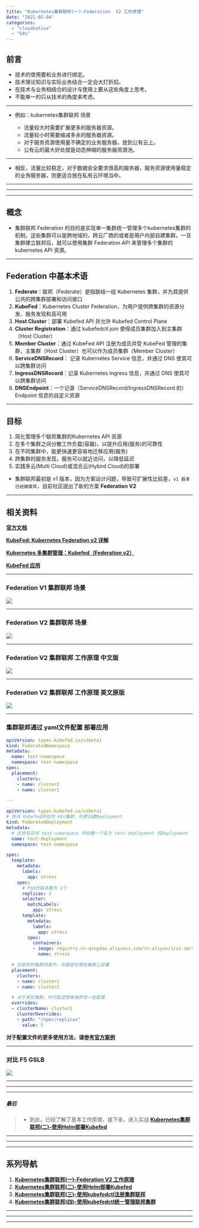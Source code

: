 ```yaml
---
title: "Kubernetes集群联邦(一)-Federation  V2 工作原理"
date: "2021-02-04"
categories: 
  - "cloudnative"
  - "k8s"
---
```


## 前言

- 技术的使用要和业务进行绑定。
- 技术理论知识与实际业务结合一定会大打折扣。
- 在技术与业务相结合的设计与使用上要从这些角度上思考。
- 不能单一的只从技术的角度来考虑。

* * *

- 例如：kubernetes集群联邦 场景
    
    - 流量较大时需要扩展更多的服务器资源。
    - 流量较小时需要缩减多余的服务器资源。
    - 对于服务资源使用量不确定的业务服务器，放到公有云上。
    - 公有云的最大好处就是动态伸缩的服务器资源池。

* * *

- 相反，流量比较稳定，对于数据安全要求很高的服务器，服务资源使用量稳定的业务服务器，则更适合放在私有云环境当中。

* * *

* * *

* * *

## 概念

- 集群联邦 Federation 的目的是实现单一集群统一管理多个kubernetes集群的机制。这些集群可以是跨地域的，跨云厂商的或者是用户内部自建集群。一旦集群建立联邦后，就可以使用集群 Federation API 来管理多个集群的 kubernetes API 资源。

* * *

## Federation 中基本术语

1. **Federate**：联邦（Federate）是指联结一组 Kubernetes 集群，并为其提供公共的跨集群部署和访问接口
2. **KubeFed**：Kubernetes Cluster Federation，为用户提供跨集群的资源分发、服务发现和高可用
3. **Host Cluster**：部署 Kubefed API 并允许 Kubefed Control Plane
4. **Cluster Registration**：通过 kubefedctl join 使得成员集群加入到主集群（Host Cluster）
5. **Member Cluster**：通过 KubeFed API 注册为成员并受 KubeFed 管理的集群，主集群（Host Cluster）也可以作为成员集群（Member Cluster）
6. **ServiceDNSRecord**： 记录 Kubernetes Service 信息，并通过 DNS 使其可以跨集群访问
7. **IngressDNSRecord**：记录 Kubernetes Ingress 信息，并通过 DNS 使其可以跨集群访问
8. **DNSEndpoint**：一个记录（ServiceDNSRecord/IngressDNSRecord 的） Endpoint 信息的自定义资源

* * *

## 目标

1. 简化管理多个联邦集群的Kubernetes API 资源
2. 在多个集群之间分散工作负载(容器)，以提升应用(服务)的可靠性
3. 在不同集群中，能更快速更容易地迁移应用(服务)
4. 跨集群的服务发现，服务可以就近访问，以降低延迟
5. 实践多云(Multi Cloud)或混合云(Hybird Cloud)的部署

- 集群联邦最初是 v1 版本，因为方案设计问题，导致可扩展性比较差，`v1 版本已经被废弃`，目前社区提出了新的方案 **Federation V2**

* * *

## 相关资料

**[官方文档](https://github.com/kubernetes-sigs/kubefed#kubernetes-cluster-federation "官方文档")**

**[KubeFed: Kubernetes Federation v2 详解](https://www.kubernetes.org.cn/5702.html "KubeFed: Kubernetes Federation v2 详解")**

**[Kubernetes 多集群管理：Kubefed（Federation v2）](https://blog.ihypo.net/15716465002689.html "Kubernetes 多集群管理：Kubefed（Federation v2）")**

**[KubeFed 应用](https://zhuanlan.zhihu.com/p/264166064 "KubeFed 应用")**

* * *

### Federation V1 集群联邦 场景

[![](http://qiniu.dev-share.top/image/Federation-v1.png)](http://qiniu.dev-share.top/image/Federation-v1.png)

* * *

### Federation V2 集群联邦 场景

[![](http://qiniu.dev-share.top/image/Federation-v2.png)](http://qiniu.dev-share.top/image/Federation-v2.png)

* * *

### Federation V2 集群联邦 工作原理 中文版

[![](http://qiniu.dev-share.top/image/Federation-3.png)](http://qiniu.dev-share.top/image/Federation-3.png)

* * *

### Federation V2 集群联邦 工作原理 英文原版

[![](http://qiniu.dev-share.top/image/Federation-v2-en.png)](http://qiniu.dev-share.top/image/Federation-v2-en.png)

* * *

### 集群联邦通过 yaml文件配置 部署应用

```yaml
apiVersion: types.kubefed.io/v1beta1
kind: FederatedNamespace
metadata:
  name: test-namespace
  namespace: test-namespace
spec:
  placement:
    clusters:
    - name: cluster2
    - name: cluster1

---

apiVersion: types.kubefed.io/v1beta1
# 告诉 Kubefed所在的 k8s集群，你要创建Deployment
kind: FederatedDeployment
metadata:
  # 在命名空间 test-namespace 中创建一个名为 test-deployment 的Deployment
  name: test-deployment
  namespace: test-namespace

spec:
  template:
    metadata:
      labels:
        app: stress
    spec:
      # Pod的副本数为 3个
      replicas: 3
      selector:
        matchLabels:
          app: stress
      template:
        metadata:
          labels:
            app: stress
        spec:
          containers:
          - image: registry.cn-qingdao.aliyuncs.com/cn-aliyun/iris-server-stress:v0.1.0
            name: stress

  # 在联邦的集群场景中，你期望在哪些集群上部署
  placement:
    clusters:
    - name: cluster1
    - name: cluster2

  # 对于某些集群，你可能还想单独修改一些配置
  overrides:
  - clusterName: cluster2
    clusterOverrides:
    - path: "/spec/replicas"
      value: 5

```

**对于配置文件的更多使用方法，请[参考官方案例](https://github.com/kubernetes-sigs/kubefed/tree/master/example/sample1)**

* * *

### 对比 F5 GSLB

[![](http://qiniu.dev-share.top/image/Federation-4.png)](http://qiniu.dev-share.top/image/Federation-4.png)

* * *

* * *

* * *

##### 最后

> - 到此，已经了解了基本工作原理，接下来，进入实战 **[Kubernetes集群联邦(二)-使用Helm部署Kubefed](http://www.dev-share.top/2022/06/16/kubernetes%e9%9b%86%e7%be%a4%e8%81%94%e9%82%a6%e4%ba%8c-%e4%bd%bf%e7%94%a8helm%e9%83%a8%e7%bd%b2kubefed/)**

* * *

* * *

* * *

## 系列导航

1. **[Kubernetes集群联邦(一)-Federation V2 工作原理](http://www.dev-share.top/2021/02/04/kubernetes%e9%9b%86%e7%be%a4%e8%81%94%e9%82%a6%e4%b8%80-federation-v2-%e5%b7%a5%e4%bd%9c%e5%8e%9f%e7%90%86/)**
2. **[Kubernetes集群联邦(二)-使用Helm部署Kubefed](http://www.dev-share.top/2022/06/16/kubernetes%e9%9b%86%e7%be%a4%e8%81%94%e9%82%a6%e4%ba%8c-%e4%bd%bf%e7%94%a8helm%e9%83%a8%e7%bd%b2kubefed/)**
3. **[Kubernetes集群联邦(三)-使用kubefedctl注册集群联邦](http://www.dev-share.top/2022/06/16/kubernetes%e9%9b%86%e7%be%a4%e8%81%94%e9%82%a6%e4%b8%89-%e4%bd%bf%e7%94%a8kubefedctl%e6%b3%a8%e5%86%8c%e9%9b%86%e7%be%a4%e8%81%94%e9%82%a6/)**
4. **[Kubernetes集群联邦(四)-使用kubefedctl统一管理联邦集群](http://www.dev-share.top/2022/06/16/kubernetes%e9%9b%86%e7%be%a4%e8%81%94%e9%82%a6%e5%9b%9b-%e4%bd%bf%e7%94%a8kubefedctl%e7%bb%9f%e4%b8%80%e7%ae%a1%e7%90%86%e8%81%94%e9%82%a6%e9%9b%86%e7%be%a4/)**

* * *

* * *

* * *
